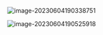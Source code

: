 ![image-20230604190338751](http://devyk.top/2022/202306041903957.png)

![image-20230604190525918](http://devyk.top/2022/202306041905550.png)

